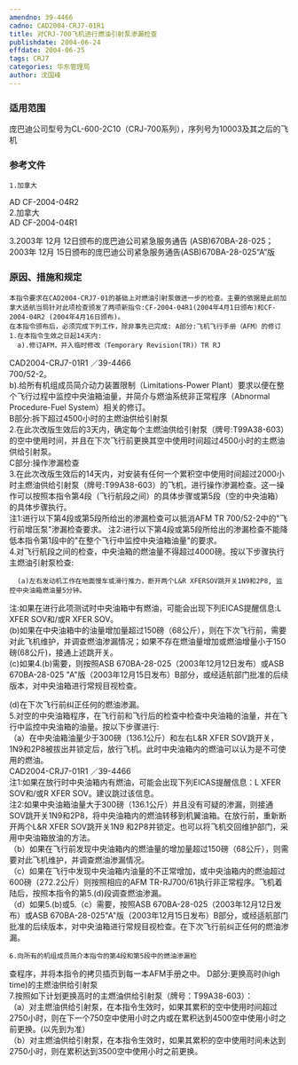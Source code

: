 ```yaml
---
amendno: 39-4466  
cadno: CAD2004-CRJ7-01R1  
title: 对CRJ-700飞机进行燃油引射泵渗漏检查  
publishdate: 2004-06-24  
effdate: 2004-06-25  
tags: CRJ7  
categories: 华东管理局  
author: 沈国峰  
---
```

  
### 适用范围  
庞巴迪公司型号为CL-600-2C10（CRJ-700系列），序列号为10003及其之后的飞机  
  
<!--more-->  
### 参考文件  
    1.加拿大  
 AD CF-2004-04R2  
    2.加拿大  
 AD CF-2004-04R1  
  
3.2003年 12月 12日颁布的庞巴迪公司紧急服务通告 (ASB)670BA-28-025；2003年 12月 15日颁布的庞巴迪公司紧急服务通告(ASB)670BA-28-025“A”版  
  
### 原因、措施和规定  
    本指令要求在CAD2004-CRJ7-01的基础上对燃油引射泵做进一步的检查。主要的依据是此前加拿大适航当局针对此项检查颁发了两项新指令:CF-2004-04R1(2004年4月1日颁布)和CF-2004-04R2 (2004年4月16日颁布)。  
    在本指令颁布后，必须完成下列工作，除非事先已完成: A部分:飞机飞行手册（AFM）的修订  
    1.在本指令生效之日起14天内:  
      a).修订AFM，并入临时修改（Temporary Revision(TR)）TR RJ  
 CAD2004-CRJ7-01R1 ／39-4466  
700/52-2。  
b).给所有机组成员简介动力装置限制（Limitations-Power Plant）要求以便在整个飞行过程中监控中央油箱油量，并简介与燃油系统非正常程序（Abnormal Procedure-Fuel System）相关的修订。  
B部分:拆下超过4500小时的主燃油供给引射泵  
    2.在此次改版生效后的3天内，确定每个主燃油供给引射泵（牌号:T99A38-603）的空中使用时间，并且在下次飞行前更换其空中使用时间超过4500小时的主燃油供给引射泵。  
C部分:操作渗漏检查  
    3.在此次改版生效后的14天内，对安装有任何一个累积空中使用时间超过2000小时主燃油供给引射泵（牌号:T99A38-603）的飞机，进行操作渗漏检查。这一操作可以按照本指令第4段（飞行航段之间）的具体步骤或第5段（空的中央油箱）的具体步骤执行。  
注1:进行以下第4段或第5段所给出的渗漏检查可以抵消AFM TR 700/52-2中的"飞行前增压泵"渗漏检查要求。     注2:进行以下第4段或第5段所给出的渗漏检查不能降低本指令第1段中的"在整个飞行中监控中央油箱油量"的要求。  
    4.对飞行航段之间的检查，中央油箱的燃油量不得超过4000磅。按以下步骤执行主燃油引射泵检查:  
  
      (a)左右发动机工作在地面慢车或滑行推力，断开两个L&R XFERSOV跳开关1N9和2P8, 监控中央油箱燃油量5分钟。  
注:如果在进行此项测试时中央油箱中有燃油，可能会出现下列EICAS提醒信息:L XFER SOV和/或R XFER SOV。  
(b)如果在中央油箱中的油量增加量超过150磅（68公斤），则在下次飞行前，需要对此飞机维护，并调查燃油渗漏情况；如果不存在燃油量增加或燃油增量小于150磅(68公斤)，接通上述跳开关。  
      (c)如果4.(b)需要，则按照ASB 670BA-28-025（2003年12月12日发布）或ASB 670BA-28-025 "A"版（2003年12月15日发布）B部分，或经适航部门批准的后续版本，对中央油箱进行常规目视检查。  
  
(d)在下次飞行前纠正任何的燃油渗漏。  
    5.对空的中央油箱程序，在飞行前和飞行后的检查中检查中央油箱的油量，并在飞行中监控中央油箱的油量。按以下步骤进行:  
（a）在中央油箱油量少于300磅（136.1公斤）和左右L&R XFER SOV跳开关，1N9和2P8被拔出并锁定后，放行飞机。此时中央油箱内的燃油可以认为是不可使用的燃油。  
 CAD2004-CRJ7-01R1 ／39-4466  
    注1:如果在放行时中央油箱内有燃油，可能会出现下列EICAS提醒信息：L XFER SOV和/或R XFER SOV。建议跳过该信息。  
注2:如果中央油箱油量大于300磅（136.1公斤）并且没有可疑的渗漏，则接通SOV跳开关1N9和2P8，将中央油箱内的燃油转移到机翼油箱。在放行前，重新断开两个L&R XFER SOV跳开关1N9 和2P8并锁定。也可以将飞机交回维护部门，采用中央油箱放油的方法。  
     （b）如果在飞行前发现中央油箱内的燃油量的增加量超过150磅（68公斤），则需要对此飞机维护，并调查燃油渗漏情况。  
     （c）如果在飞行中发现中央油箱内油量的不正常增加，或中央油箱内的燃油超过600磅（272.2公斤）则按照相应的AFM TR-RJ700/61执行非正常程序。飞机着陆后，按照本指令的第5.(d)段调查燃油渗漏。  
     （d）如果5.(b)或5.（c）需要，按照ASB 670BA-28-025（2003年12月12日发布）或ASB 670BA-28-025"A"版（2003年12月15日发布）B部分，或经适航部门批准的后续版本，对中央油箱进行常规目视检查。在下次飞行前纠正任何的燃油渗漏。  
  
    6.向所有的机组成员简介本指令的第4段和第5段中的燃油渗漏检  
查程序，并将本指令的拷贝插页到每一本AFM手册之中。 D部分:更换高时(high time)的主燃油供给引射泵  
    7.按照如下计划更换高时的主燃油供给引射泵（牌号：T99A38-603）：  
     （a）对主燃油供给引射泵，在本指令生效时，如果其累积的空中使用时间超过2750小时，则在下一个750空中使用小时之内或在累积达到4500空中使用小时之前更换。(以先到为准）  
     （b）对主燃油供给引射泵，在本指令生效时，如果其累积的空中使用时间未达到2750小时，则在累积达到3500空中使用小时之前更换。  
  

